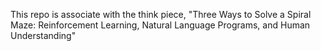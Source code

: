 This repo is associate with the think piece, "Three Ways to Solve a Spiral Maze: Reinforcement Learning, Natural Language Programs, and Human Understanding"

